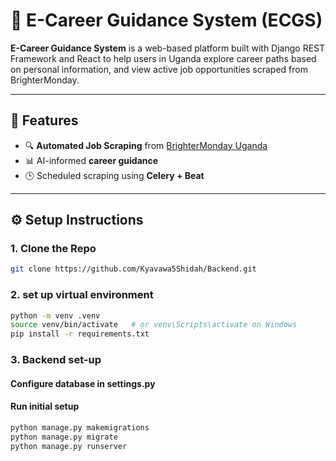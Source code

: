 # 🧠 E-Career Guidance System (ECGS)

**E-Career Guidance System** is a web-based platform built with Django REST Framework and React to help users in Uganda explore career paths based on personal information, and view active job opportunities scraped from BrighterMonday.

---

## 🚀 Features

- 🔍 **Automated Job Scraping** from [BrighterMonday Uganda](https://www.brightermonday.co.ug/jobs)
- 📊 AI-informed **career guidance**
- 🕒 Scheduled scraping using **Celery + Beat**

---

## ⚙️ Setup Instructions

### 1. Clone the Repo
```bash
git clone https://github.com/Kyavawa5Shidah/Backend.git
```

### 2. set up virtual environment
```bash
python -m venv .venv
source venv/bin/activate   # or venv\Scripts\activate on Windows
pip install -r requirements.txt
```

### 3. Backend set-up
#### Configure database in settings.py
#### Run initial setup
```bash
python manage.py makemigrations
python manage.py migrate
python manage.py runserver
```







